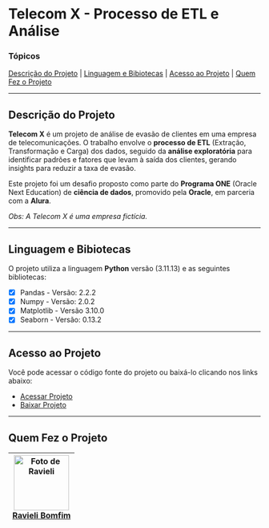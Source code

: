 # Telecom X - Processo de ETL e Análise

### Tópicos

[Descrição do Projeto](#descrição-do-projeto) | [Linguagem e Bibiotecas](#bibliotecas-utilizadas) | [Acesso ao Projeto](#acesso-ao-projeto) | [Quem Fez o Projeto](#desenvolvedora) 

<hr>
<h2 id="descrição-do-projeto">Descrição do Projeto</h2>

**Telecom X** é um projeto de análise de evasão de clientes em uma empresa de telecomunicações. O trabalho envolve o **processo de ETL** (Extração, Transformação e Carga) dos dados, seguido da **análise exploratória** para identificar padrões e fatores que levam à saída dos clientes, gerando insights para reduzir a taxa de evasão.

Este projeto foi um desafio proposto como parte do **Programa ONE** (Oracle Next Education) de **ciência de dados**, promovido pela **Oracle**, em parceria com a **Alura**.

_Obs: A Telecom X é uma empresa fictícia._

<hr>

<h2 id="bibliotecas-utilizadas">Linguagem e Bibiotecas</h2> 

O projeto utiliza a linguagem **Python** versão (3.11.13) e as seguintes bibliotecas:

- [x] Pandas - Versão: 2.2.2
- [x] Numpy - Versão: 2.0.2
- [x] Matplotlib - Versão 3.10.0
- [x] Seaborn - Versão: 0.13.2

<hr>

<h2 id="acesso-ao-projeto">Acesso ao Projeto</h2>

<p>Você pode acessar o código fonte do projeto ou baixá-lo clicando nos links abaixo:<a/> <br>

- <a href="https://github.com/RavyBomfim/Telecom-X-ETL/blob/main/TelecomX_ETL.ipynb">Acessar Projeto<a/> <br>
- <a href="https://github.com/RavyBomfim/Telecom-X-ETL/archive/refs/heads/main.zip">Baixar Projeto<a/>

<hr>

<h2 id="desenvolvedora">Quem Fez o Projeto</h2>

| <a href="https://github.com/RavyBomfim"> <img alt="Foto de Ravieli" src="https://github.com/user-attachments/assets/6af616cd-dd7b-4a27-b5d3-a8f251b37ade" width=110> <br> Ravieli Bomfim <a/> |
--- |
